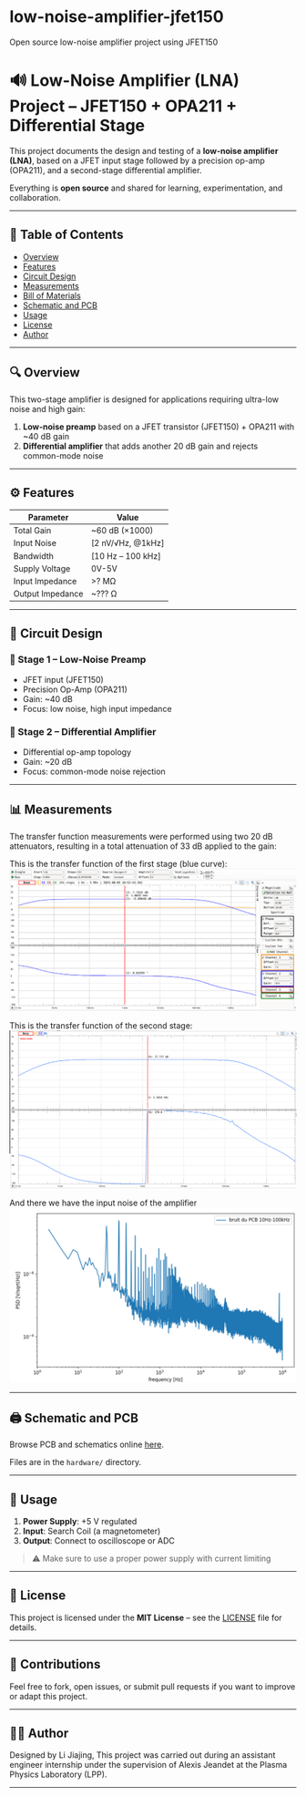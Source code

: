 # low-noise-amplifier-jfet150
Open source low-noise amplifier project using JFET150

# 🔊 Low-Noise Amplifier (LNA) Project – JFET150 + OPA211 + Differential Stage

This project documents the design and testing of a **low-noise amplifier (LNA)**, based on a JFET input stage followed by a precision op-amp (OPA211), and a second-stage differential amplifier.

Everything is **open source** and shared for learning, experimentation, and collaboration.

---

## 📌 Table of Contents

- [Overview](#overview)
- [Features](#features)
- [Circuit Design](#circuit-design)
- [Measurements](#measurements)
- [Bill of Materials](#bill-of-materials)
- [Schematic and PCB](#schematic-and-pcb)
- [Usage](#usage)
- [License](#license)
- [Author](#author)

---

## 🔍 Overview

This two-stage amplifier is designed for applications requiring ultra-low noise and high gain:

1. **Low-noise preamp** based on a JFET transistor (JFET150) + OPA211 with ~40 dB gain
2. **Differential amplifier** that adds another 20 dB gain and rejects common-mode noise

---

## ⚙️ Features

| Parameter              | Value                  |
|------------------------|------------------------|
| Total Gain             | ~60 dB (×1000)         |
| Input Noise            | [2 nV/√Hz, @1kHz]      |
| Bandwidth              | [10 Hz – 100 kHz]      |
| Supply Voltage         | 0V-5V                  |
| Input Impedance        | >? MΩ                  |
| Output Impedance       | ~??? Ω                 |

---

## 🔧 Circuit Design

### 🔹 Stage 1 – Low-Noise Preamp

- JFET input (JFET150)
- Precision Op-Amp (OPA211)
- Gain: ~40 dB
- Focus: low noise, high input impedance

### 🔸 Stage 2 – Differential Amplifier

- Differential op-amp topology
- Gain: ~20 dB
- Focus: common-mode noise rejection

---

## 📊 Measurements

The transfer function measurements were performed using two 20 dB attenuators, resulting in a total attenuation of 33 dB applied to the gain:

This is the transfer function of the first stage (blue curve):
![Amplification 1st stage](measurements/Amplification_1st_stage.png)

This is the transfer function of the second stage:
![Amplification 2nd stage](measurements/Amplification_2nd_stage.png)

And there we have the input noise of the amplifier
![Input noise](measurements/Input_Noise.png)


---

## 🖨️ Schematic and PCB

Browse PCB and schematics online [here](https://kicanvas.org/?github=https%3A%2F%2Fgithub.com%2FJiajing-Li-2003%2Flow-noise-amplifier-jfet150%2Fblob%2Fmain%2Fhardware%2Fampli%2520jfe150%2520searchcoil.kicad_pro).


Files are in the `hardware/` directory.

---

## 🔌 Usage

1. **Power Supply**: +5 V regulated
2. **Input**: Search Coil (a magnetometer)
3. **Output**: Connect to oscilloscope or ADC

> ⚠️ Make sure to use a proper power supply with current limiting

---

## 🪪 License

This project is licensed under the **MIT License** – see the [LICENSE](./LICENSE) file for details.

---

## 🙋 Contributions

Feel free to fork, open issues, or submit pull requests if you want to improve or adapt this project.

---

## 👨‍🔬 Author

Designed by Li Jiajing, This project was carried out during an assistant engineer internship under the supervision of Alexis Jeandet at the Plasma Physics Laboratory (LPP).

---
